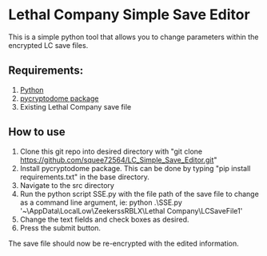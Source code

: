 # Lethal Company Simple Save Editor
This is a simple python tool that allows you to change parameters within the encrypted LC save files.

## Requirements:
1. [Python](https://www.python.org/downloads/)
2. [pycryptodome package](https://pypi.org/project/pycryptodome/)
3. Existing Lethal Company save file

## How to use
1. Clone this git repo into desired directory with "git clone https://github.com/squee72564/LC_Simple_Save_Editor.git"
2. Install pycryptodome package. This can be done by typing "pip install requirements.txt" in the base directory.
3. Navigate to the src directory
4. Run the python script SSE.py with the file path of the save file to change as a command line argument, ie: 
 python .\SSE.py '~\AppData\LocalLow\ZeekerssRBLX\Lethal Company\LCSaveFile1' 
5. Change the text fields and check boxes as desired.
6. Press the submit button.

The save file should now be re-encrypted with the edited information.